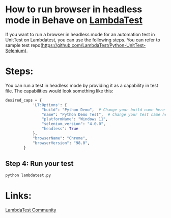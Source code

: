 # How to run browser in headless mode in Behave on [LambdaTest](https://www.lambdatest.com/?utm_source=github&utm_medium=repo&utm_campaign=UnitTest-headless)

If you want to run a browser in headless mode for an automation test in UnitTest on Lambdatest, you can use the following steps. You can refer to sample test repo(https://github.com/LambdaTest/Python-UnitTest-Selenium).

# Steps:

You can run a test in headless mode by providing it as a capability in test file. The capabilities would look something like this:

```python
desired_caps = {
            'LT:Options': {
                "build": "Python Demo",  # Change your build name here
                "name": "Python Demo Test",  # Change your test name here
                "platformName": "Windows 11",
                "selenium_version": "4.0.0",
                "headless": True    
            },
            "browserName": "Chrome",
            "browserVersion": "98.0",
        }

```

## Step 4: Run your test

```bash
python lambdatest.py
```

# Links:

[LambdaTest Community](http://community.lambdatest.com/)

